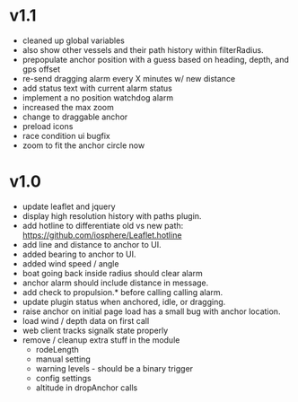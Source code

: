 # v1.1

* cleaned up global variables
* also show other vessels and their path history within filterRadius.
* prepopulate anchor position with a guess based on heading, depth, and gps offset
* re-send dragging alarm every X minutes w/ new distance
* add status text with current alarm status
* implement a no position watchdog alarm
* increased the max zoom
* change to draggable anchor
* preload icons
* race condition ui bugfix
* zoom to fit the anchor circle now

# v1.0

* update leaflet and jquery
* display high resolution history with paths plugin.
* add hotline to differentiate old vs new path: https://github.com/iosphere/Leaflet.hotline
* add line and distance to anchor to UI.
* added bearing to anchor to UI.
* added wind speed / angle
* boat going back inside radius should clear alarm
* anchor alarm should include distance in message.
* add check to propulsion.* before calling calling alarm.
* update plugin status when anchored, idle, or dragging.
* raise anchor on initial page load has a small bug with anchor location.
* load wind / depth data on first call
* web client tracks signalk state properly
* remove / cleanup extra stuff in the module
  * rodeLength
  * manual setting
  * warning levels - should be a binary trigger
  * config settings
  * altitude in dropAnchor calls